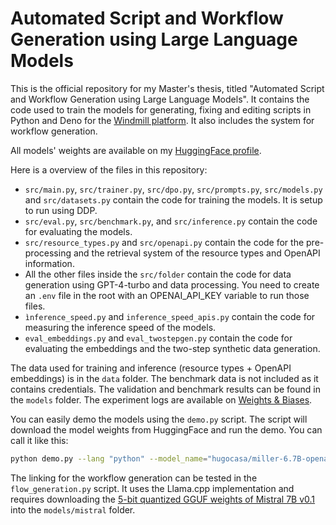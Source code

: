 # Automated Script and Workflow Generation using Large Language Models

This is the official repository for my Master's thesis, titled "Automated Script and Workflow Generation using Large Language Models". It contains the code used to train the models for generating, fixing and editing scripts in Python and Deno for the [Windmill platform](https://windmill.dev). It also includes the system for workflow generation.

All models' weights are available on my [HuggingFace profile](https://huggingface.co/HugoCasa).

Here is a overview of the files in this repository:
- `src/main.py`, `src/trainer.py`, `src/dpo.py`, `src/prompts.py`, `src/models.py` and `src/datasets.py` contain the code for training the models. It is setup to run using DDP.
- `src/eval.py`, `src/benchmark.py`, and `src/inference.py` contain the code for evaluating the models.
- `src/resource_types.py` and `src/openapi.py` contain the code for the pre-processing and the retrieval system of the resource types and OpenAPI information.
- All the other files inside the `src/folder` contain the code for data generation using GPT-4-turbo and data processing. You need to create an `.env` file in the root with an OPENAI_API_KEY variable to run those files.
- `ìnference_speed.py` and `inference_speed_apis.py` contain the code for measuring the inference speed of the models.
- `eval_embeddings.py` and `eval_twostepgen.py` contain the code for evaluating the embeddings and the two-step synthetic data generation.

The data used for training and inference (resource types + OpenAPI embeddings) is in the `data` folder. The benchmark data is not included as it contains credentials.
The validation and benchmark results can be found in the `models` folder.
The experiment logs are available on [Weights & Biases](https://wandb.ai/hugocasa/projects).

You can easily demo the models using the `demo.py` script. The script will download the model weights from HuggingFace and run the demo.
You can call it like this:
  
```bash
python demo.py --lang "python" --model_name="hugocasa/miller-6.7B-openapi-aligned" --kind "gen" --instructions "list the commits of a github repository"
```

The linking for the workflow generation can be tested in the `flow_generation.py` script. It uses the Llama.cpp implementation and requires downloading the [5-bit quantized GGUF weights of Mistral 7B v0.1](https://huggingface.co/TheBloke/Mistral-7B-v0.1-GGUF/blob/main/mistral-7b-v0.1.Q5_K_M.gguf) into the `models/mistral` folder.